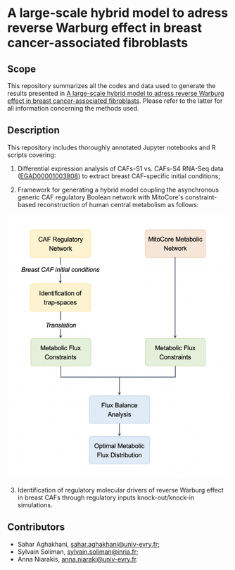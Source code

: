 # A large-scale hybrid model to adress reverse Warburg effect in breast cancer-associated fibroblasts

## Scope

This repository summarizes all the codes and data used to generate the results presented in [A large-scale hybrid model to adress reverse Warburg effect in breast cancer-associated fibroblasts](https://doi.org/10.1101/2022.07.20.500752). 
Please refer to the latter for all information concerning the methods used.


## Description

This repository includes thoroughly annotated Jupyter notebooks and R scripts covering:

1. Differential expression analysis of CAFs-S1 vs. CAFs-S4 RNA-Seq data ([EGAD00001003808](https://ega-archive.org/datasets/EGAD00001003808)) to extract breast CAF-specific initial conditions;

2. Framework for generating a hybrid model coupling the asynchronous generic CAF regulatory Boolean network with MitoCore's constraint-based reconstruction of human central metabolism as follows:

<p align="center">
    <img src="Framework_for_hybrid_modeling/workflow.png" width="540" height="600">

3. Identification of regulatory molecular drivers of reverse Warburg effect in breast CAFs through regulatory inputs knock-out/knock-in simulations. 


## Contributors

- Sahar Aghakhani, [sahar.aghakhani@univ-evry.fr](sahar.aghakhani@univ-evry.fr);
- Sylvain Soliman, [sylvain.soliman@inria.fr](sylvain.soliman@inria.fr);
- Anna Niarakis, [anna.niaraki@univ-evry.fr](anna.niaraki@univ-evry.fr).
